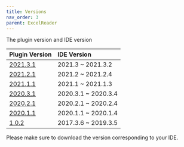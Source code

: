 ```yaml
---
title: Versions
nav_order: 3
parent: ExcelReader
---
```


The plugin version and IDE version

| Plugin Version                                                                            | IDE Version         |
|:------------------------------------------------------------------------------------------|:--------------------|
| [2021.3.1](https://plugins.jetbrains.com/plugin/14722-excelreader/versions/stable/160182) | 2021.3   ~ 2021.3.2 |
| [2021.2.1](https://plugins.jetbrains.com/plugin/14722-excelreader/versions/stable/160181) | 2021.2   ~ 2021.2.4 |
| [2021.1.1](https://plugins.jetbrains.com/plugin/14722-excelreader/versions/stable/160180) | 2021.1   ~ 2021.1.3 |
| [2020.3.1](https://plugins.jetbrains.com/plugin/14722-excelreader/versions/stable/160179) | 2020.3.1 ~ 2020.3.4 |
| [2020.2.1](https://plugins.jetbrains.com/plugin/14722-excelreader/versions/stable/160178) | 2020.2.1 ~ 2020.2.4 |
| [2020.1.1](https://plugins.jetbrains.com/plugin/14722-excelreader/versions/stable/160177) | 2020.1.1 ~ 2020.1.4 |
| [1.0.2](https://plugins.jetbrains.com/plugin/14722-excelreader/versions/stable/93648)     | 2017.3.6 ~ 2019.3.5 |

Please make sure to download the version corresponding to your IDE.